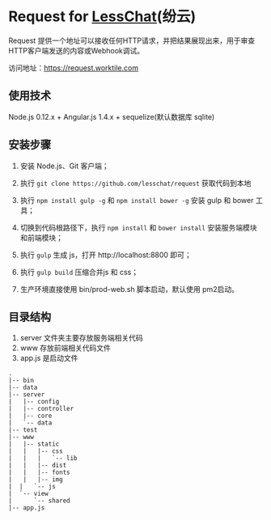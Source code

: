 # Request for [LessChat](https://lesschat.com)(纷云)

Request 提供一个地址可以接收任何HTTP请求，并把结果展现出来，用于审查HTTP客户端发送的内容或Webhook调试。

访问地址：https://request.worktile.com

## 使用技术

Node.js 0.12.x + Angular.js 1.4.x + sequelize(默认数据库 sqlite)

## 安装步骤

1. 安装 Node.js、Git 客户端；

1. 执行 `git clone https://github.com/lesschat/request` 获取代码到本地

1. 执行 `npm install gulp -g` 和 `npm install bower -g` 安装 gulp 和 bower 工具；

1. 切换到代码根路径下，执行 `npm install` 和 `bower install` 安装服务端模块和前端模块；

1. 执行 `gulp` 生成 js，打开 http://localhost:8800 即可；

1. 执行 `gulp build` 压缩合并js 和 css；

1. 生产环境直接使用 bin/prod-web.sh 脚本启动，默认使用 pm2启动。


## 目录结构

1. server 文件夹主要存放服务端相关代码
1. www 存放前端相关代码文件
1. app.js 是启动文件

```
.
|-- bin
|-- data
|-- server
|   |-- config
|   |-- controller
|   |-- core
|   `-- data
|-- test
|-- www
|   |-- static
|   |   |-- css
|   |   |   `-- lib
|   |   |-- dist
|   |   |-- fonts
|   |   |-- img
|  |   `-- js
|  `-- view
|      `-- shared
|-- app.js
```
